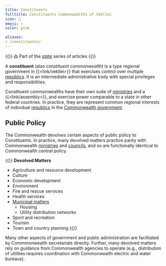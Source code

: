 ```yaml
---
title: Constituents
fulltitle: Constituents Commonwealths of Vekllei
icon: 💮
emoji: ←
color: pink

aliases:
- /constituents/
---
```

{{<note>}}
߷ Part of the *[state](/state/)* series of articles
{{</note>}}

A **constituent** (also *constituent commonwealth*) is a type regional government in {{<link/vekllei>}} that exercises control over multiple [republics](/republics/). It is an intermediate administrative body with special privileges and responsibilities.

Constituent commonwealths have their own suite of [ministries](/ministries/) and a {{<link/assembly>}}, and exercise power comparable to a state in other federal countries. In practice, they are represent common regional interests of individual [republics](/republics) in the [Commonwealth government](/government/).



## Public Policy

The Commonwealth devolves certain aspects of public policy to Constituents. In practice, many devolved matters practice parity with Commonwealth [ministries](/ministries/) and [councils](/councils/), and so are functionally identical to Commonwealth central policy.

{{<note panel>}}
**Devolved Matters**
* Agriculture and resource development
* Culture
* Economic development
* Environment
* Fire and rescue services
* Health services
* [Municipal matters](/municipalities/)
  * Housing
  * Utility distribution networks
* Sport and recreation
* Tourism
* Town and country planning
{{</note>}}

Many other aspects of government and public administration are facilitated by Commmonwealth secretariats directly. Further, many devolved matters rely on guidance from Commonwealth agencies to operate (e.g., distribution of utilities requires coordination with Commonwealth electric and water bureaus).
